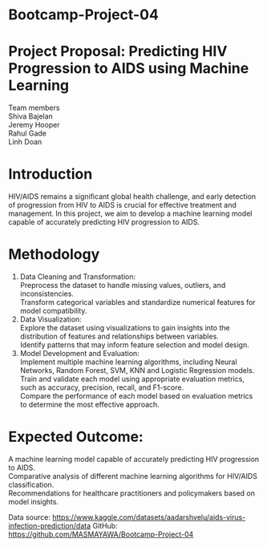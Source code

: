 # Bootcamp-Project-04

# Project Proposal: Predicting HIV Progression to AIDS using Machine Learning  
Team members  
Shiva Bajelan  
Jeremy Hooper  
Rahul Gade  
Linh Doan  

# Introduction
HIV/AIDS remains a significant global health challenge, and early detection of progression from HIV to AIDS is crucial for effective treatment and management. In this project, we aim to develop a machine learning model capable of accurately predicting HIV progression to AIDS.  

# Methodology
1.    Data Cleaning and Transformation:  
Preprocess the dataset to handle missing values, outliers, and inconsistencies.  
Transform categorical variables and standardize numerical features for model compatibility.  
2.    Data Visualization:  
Explore the dataset using visualizations to gain insights into the distribution of features and relationships between variables.  
Identify patterns that may inform feature selection and model design.  
3.    Model Development and Evaluation:  
Implement multiple machine learning algorithms, including Neural Networks, Random Forest, SVM, KNN and Logistic Regression models.  
Train and validate each model using appropriate evaluation metrics, such as accuracy, precision, recall, and F1-score.  
Compare the performance of each model based on evaluation metrics to determine the most effective approach.  

# Expected Outcome:  
A machine learning model capable of accurately predicting HIV progression to AIDS.  
Comparative analysis of different machine learning algorithms for HIV/AIDS classification.  
Recommendations for healthcare practitioners and policymakers based on model insights.  

Data source: https://www.kaggle.com/datasets/aadarshvelu/aids-virus-infection-prediction/data
GitHub: https://github.com/MASMAYAWA/Bootcamp-Project-04
